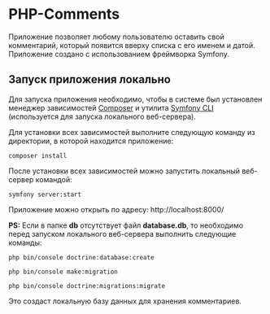 # PHP-Comments
Приложение позволяет любому пользователю оставить свой комментарий, который появится вверху списка с его именем и датой.
Приложение создано с использованием фреймворка Symfony.

## Запуск приложения локально
Для запуска приложения необходимо, чтобы в системе был установлен менеджер зависимостей [Composer](https://getcomposer.org/doc/00-intro.md)
и утилита [Symfony CLI](https://symfony.com/download) (используется для запуска локального веб-сервера).

Для установки всех зависимостей выполните следующую команду из директории, в которой находится приложение:
```
composer install
```
После установки всех зависимостей можно запустить локальный веб-сервер командой:
```
symfony server:start
```
Приложение можно открыть по адресу: http://localhost:8000/

**PS:** Если в папке **db** отсутствует файл **database.db**, то необходимо перед запуском локального веб-сервера
выполнить следующие команды:
```
php bin/console doctrine:database:create
```
```
php bin/console make:migration
```
```
php bin/console doctrine:migrations:migrate
```
Это создаст локальную базу данных для хранения комментариев.
